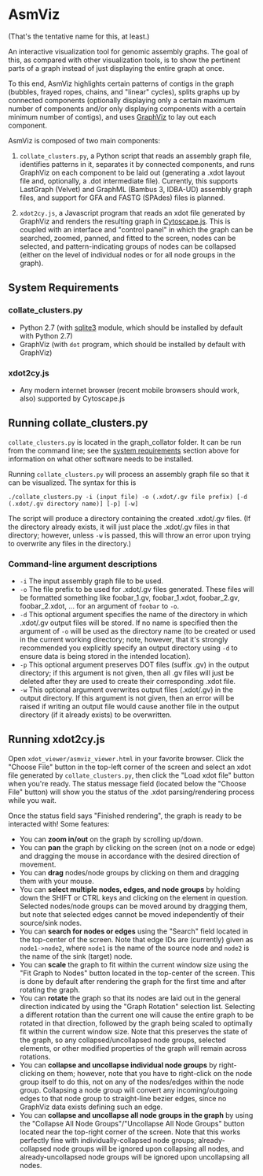 # AsmViz

(That's the tentative name for this, at least.)

An interactive visualization tool for genomic assembly graphs. The goal
of this, as compared with other visualization tools, is to show the
pertinent parts of a graph instead of just displaying the entire graph at once.

To this end, AsmViz highlights certain patterns of contigs in the graph
(bubbles, frayed ropes, chains, and "linear" cycles), splits graphs up by
connected components (optionally displaying only a certain maximum number of
components and/or only displaying components with a certain minimum number
of contigs), and uses [GraphViz](http://www.graphviz.org/) to lay out each
component.

AsmViz is composed of two main components:

1. `collate_clusters.py`, a Python script that reads an assembly graph file,
   identifies patterns in it, separates it by connected components, and
   runs GraphViz on each component to be laid out (generating a .xdot
   layout file and, optionally, a .dot intermediate file).
   Currently, this supports LastGraph (Velvet) and GraphML
   (Bambus 3, IDBA-UD) assembly graph files, and support for GFA and
   FASTG (SPAdes) files is planned.    

2. `xdot2cy.js`, a Javascript program that reads an xdot file generated by
   GraphViz and renders the resulting graph in
   [Cytoscape.js](http://js.cytoscape.org/). This is coupled with an
   interface and "control panel" in which the graph can be searched,
   zoomed, panned, and fitted to the screen, nodes can be selected,
   and pattern-indicating groups of nodes can be collapsed (either on
   the level of individual nodes or for all node groups in the graph).

## System Requirements

### collate\_clusters.py

* Python 2.7 (with [sqlite3](https://docs.python.org/2/library/sqlite3.html) module, which should be installed by default with Python 2.7)
* GraphViz (with `dot` program, which should be installed by default with
  GraphViz)

### xdot2cy.js

* Any modern internet browser (recent mobile browsers should work, also)
  supported by Cytoscape.js

## Running collate\_clusters.py

`collate_clusters.py` is located in the graph\_collator folder. It can be
run from the command line;
see the [system requirements](#system-requirements) section above
for information on what other software needs to be installed.

Running `collate_clusters.py` will process an assembly graph file so that
it can be visualized. The syntax for this is

`./collate_clusters.py -i (input file) -o (.xdot/.gv file prefix)
    [-d (.xdot/.gv directory name)] [-p] [-w]`

The script will produce a directory containing the created .xdot/.gv files.
(If the directory already exists, it will just place the .xdot/.gv files in
that directory; however, unless `-w` is passed, this will throw an error
upon trying to overwrite any files in the directory.)

### Command-line argument descriptions

* `-i` The input assembly graph file to be used.
* `-o` The file prefix to be used for .xdot/.gv files generated. These files
  will be formatted something like foobar\_1.gv, foobar\_1.xdot, foobar\_2.gv,
  foobar\_2.xdot, ... for an argument of `foobar` to `-o`.
* `-d` This optional argument specifies the name of the directory in which
  .xdot/.gv output files will be stored. If no name is specified then the
  argument of `-o` will be used as the directory name (to be created or used
  in the current working directory; note, however,  that it's strongly
  recommended you explicitly specify an output directory using `-d` to ensure
  data is being stored in the intended location).
* `-p` This optional argument preserves DOT files (suffix .gv) in the output
  directory; if this argument is not given, then all .gv files will just be
  deleted after they are used to create their corresponding .xdot file.
* `-w` This optional argument overwrites output files (.xdot/.gv) in the
  output directory. If this argument is not given, then an error will be
  raised if writing an output file would cause another file in the output
  directory (if it already exists) to be overwritten.

## Running xdot2cy.js

Open `xdot_viewer/asmviz_viewer.html` in your favorite browser. Click
the "Choose File" button in the top-left corner of the screen and select
an xdot file generated by `collate_clusters.py`, then click the "Load xdot
file" button when you're ready. The status message field (located below the
"Choose File" button) will show you the status of the .xdot
parsing/rendering process while you wait.

Once the status field says "Finished rendering", the graph is ready to be
interacted with! Some features:

* You can **zoom in/out** on the graph by scrolling up/down.
* You can **pan** the graph by clicking on the screen (not on a node or edge)
  and dragging the mouse in accordance with the desired direction of
  movement.
* You can **drag** nodes/node groups by clicking on them and dragging them
  with your mouse.
* You can **select multiple nodes, edges, and node groups** by holding down
  the SHIFT or CTRL keys and clicking on the element in question. Selected
  nodes/node groups can be moved around by dragging them, but note that
  selected edges cannot be moved independently of their source/sink nodes.
* You can **search for nodes or edges** using the "Search" field located in
  the top-center of the screen. Note that edge IDs are (currently) given as
  `node1->node2`, where `node1` is the name of the source node and `node2`
  is the name of the sink (target) node.
* You can **scale** the graph to fit within the current window size using
  the "Fit Graph to Nodes" button located in the top-center of the screen.
  This is done by default after rendering the graph for the first time and
  after rotating the graph.
* You can **rotate** the graph so that its nodes are laid out in the general
  direction indicated by using the "Graph Rotation" selection list.
  Selecting a different rotation than the current one will cause the entire
  graph to be rotated in that direction, followed by the graph being scaled
  to optimally fit within the current window size. Note that this preserves
  the state of the graph, so any collapsed/uncollapsed node groups, selected
  elements, or other modified properties of the graph will remain across
  rotations.
* You can **collapse and uncollapse individual node groups** by
  right-clicking on them; however, note that you have to right-click on
  the node group itself to do this, not on any of the nodes/edges within
  the node group. Collapsing a node group will convert any incoming/outgoing
  edges to that node group to straight-line bezier edges, since no GraphViz
  data exists defining such an edge.
* You can **collapse and uncollapse all node groups in the graph** by using
  the "Collapse All Node Groups"/"Uncollapse All Node Groups" button located
  near the top-right corner of the screen. Note that this works perfectly
  fine with individually-collapsed node groups; already-collapsed node
  groups will be ignored upon collapsing all nodes, and already-uncollapsed
  node groups will be ignored upon uncollapsing all nodes.
